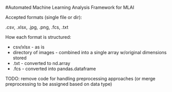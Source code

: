 #Automated Machine Learning Analysis Framework for MLAI

Accepted formats (single file or dir):

  .csv,
  .xlsx,
  .jpg,
  .png,
  .fcs,
  .txt
  
 How each format is structured:
 - csv/xlsx - as is 
 - directory of images - combined into a single array w/original dimensions stored
 - .txt - converted to nd.array
 - .fcs - converted into pandas.dataframe
 
 
 TODO: remove code for handling preprocessing approaches
 (or merge preprocessing to be assigned based on data type)
 
  
